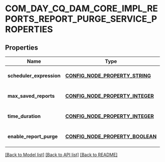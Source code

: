 # COM_DAY_CQ_DAM_CORE_IMPL_REPORTS_REPORT_PURGE_SERVICE_PROPERTIES

## Properties
Name | Type | Description | Notes
------------ | ------------- | ------------- | -------------
**scheduler_expression** | [**CONFIG_NODE_PROPERTY_STRING**](configNodePropertyString.md) |  | [optional] [default to null]
**max_saved_reports** | [**CONFIG_NODE_PROPERTY_INTEGER**](configNodePropertyInteger.md) |  | [optional] [default to null]
**time_duration** | [**CONFIG_NODE_PROPERTY_INTEGER**](configNodePropertyInteger.md) |  | [optional] [default to null]
**enable_report_purge** | [**CONFIG_NODE_PROPERTY_BOOLEAN**](configNodePropertyBoolean.md) |  | [optional] [default to null]

[[Back to Model list]](../README.md#documentation-for-models) [[Back to API list]](../README.md#documentation-for-api-endpoints) [[Back to README]](../README.md)


